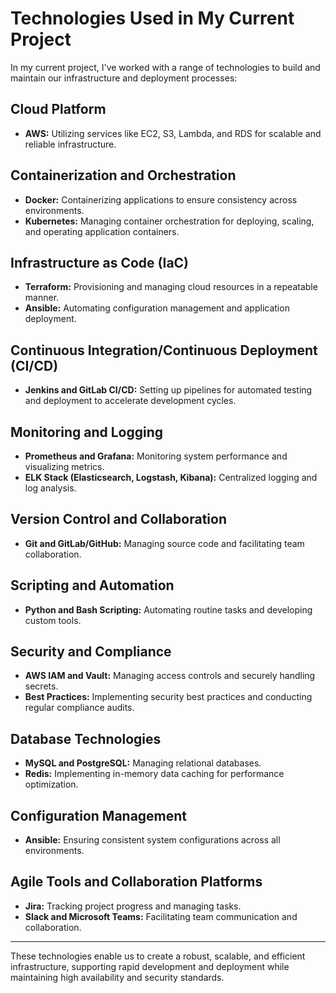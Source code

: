 # Technologies Used in My Current Project

In my current project, I've worked with a range of technologies to build and maintain our infrastructure and deployment processes:

## Cloud Platform
- **AWS:** Utilizing services like EC2, S3, Lambda, and RDS for scalable and reliable infrastructure.

## Containerization and Orchestration
- **Docker:** Containerizing applications to ensure consistency across environments.
- **Kubernetes:** Managing container orchestration for deploying, scaling, and operating application containers.

## Infrastructure as Code (IaC)
- **Terraform:** Provisioning and managing cloud resources in a repeatable manner.
- **Ansible:** Automating configuration management and application deployment.

## Continuous Integration/Continuous Deployment (CI/CD)
- **Jenkins and GitLab CI/CD:** Setting up pipelines for automated testing and deployment to accelerate development cycles.

## Monitoring and Logging
- **Prometheus and Grafana:** Monitoring system performance and visualizing metrics.
- **ELK Stack (Elasticsearch, Logstash, Kibana):** Centralized logging and log analysis.

## Version Control and Collaboration
- **Git and GitLab/GitHub:** Managing source code and facilitating team collaboration.

## Scripting and Automation
- **Python and Bash Scripting:** Automating routine tasks and developing custom tools.

## Security and Compliance
- **AWS IAM and Vault:** Managing access controls and securely handling secrets.
- **Best Practices:** Implementing security best practices and conducting regular compliance audits.

## Database Technologies
- **MySQL and PostgreSQL:** Managing relational databases.
- **Redis:** Implementing in-memory data caching for performance optimization.

## Configuration Management
- **Ansible:** Ensuring consistent system configurations across all environments.

## Agile Tools and Collaboration Platforms
- **Jira:** Tracking project progress and managing tasks.
- **Slack and Microsoft Teams:** Facilitating team communication and collaboration.

---

These technologies enable us to create a robust, scalable, and efficient infrastructure, supporting rapid development and deployment while maintaining high availability and security standards.
